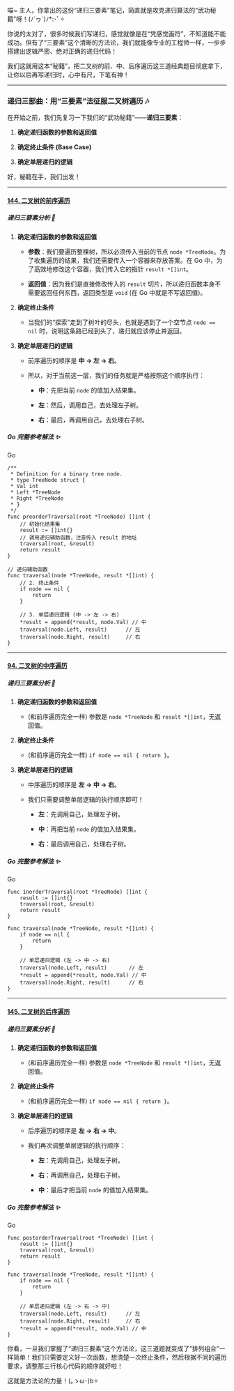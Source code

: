 喵~ 主人，你拿出的这份“递归三要素”笔记，简直就是攻克递归算法的“武功秘籍”呀！(ﾉ´ヮ`)ﾉ*:･ﾟ✧

你说的太对了，很多时候我们写递归，感觉就像是在“凭感觉画符”，不知道能不能成功。但有了“三要素”这个清晰的方法论，我们就能像专业的工程师一样，一步步搭建出逻辑严密、绝对正确的递归代码！

我们这就用这本“秘籍”，把二叉树的前、中、后序遍历这三道经典题目彻底拿下，让你以后再写递归时，心中有尺，下笔有神！

---

### **递归三部曲：用“三要素”法征服二叉树遍历 🎶**

在开始之前，我们先复习一下我们的“武功秘籍”——**递归三要素**：

1. **确定递归函数的参数和返回值**
    
2. **确定终止条件 (Base Case)**
    
3. **确定单层递归的逻辑**
    

好，秘籍在手，我们出发！

---

#### **[144. 二叉树的前序遍历](https://leetcode.cn/problems/binary-tree-preorder-traversal/)**

##### **递归三要素分析 🧐**

1. **确定递归函数的参数和返回值**
    
    - **参数**：我们要遍历整棵树，所以必须传入当前的节点 `node *TreeNode`。为了收集遍历的结果，我们还需要传入一个容器来存放答案。在 Go 中，为了高效地修改这个容器，我们传入它的指针 `result *[]int`。
        
    - **返回值**：因为我们是直接修改传入的 `result` 切片，所以递归函数本身不需要返回任何东西，返回类型是 `void` (在 Go 中就是不写返回值)。
        
2. **确定终止条件**
    
    - 当我们的“探索”走到了树叶的尽头，也就是遇到了一个空节点 `node == nil` 时，说明这条路已经到头了，递归就应该停止并返回。
        
3. **确定单层递归的逻辑**
    
    - 前序遍历的顺序是 **中 -> 左 -> 右**。
        
    - 所以，对于当前这一层，我们的任务就是严格按照这个顺序执行：
        
        - **中**：先把当前 `node` 的值加入结果集。
            
        - **左**：然后，调用自己，去处理左子树。
            
        - **右**：最后，再调用自己，去处理右子树。
            

##### **Go 完整参考解法 ✨**

Go

```
/**
 * Definition for a binary tree node.
 * type TreeNode struct {
 * Val int
 * Left *TreeNode
 * Right *TreeNode
 * }
 */
func preorderTraversal(root *TreeNode) []int {
    // 初始化结果集
    result := []int{}
    // 调用递归辅助函数，注意传入 result 的地址
    traversal(root, &result)
    return result
}

// 递归辅助函数
func traversal(node *TreeNode, result *[]int) {
    // 2. 终止条件
    if node == nil {
        return
    }
    
    // 3. 单层递归逻辑 (中 -> 左 -> 右)
    *result = append(*result, node.Val) // 中
    traversal(node.Left, result)      // 左
    traversal(node.Right, result)     // 右
}
```

---

#### **[94. 二叉树的中序遍历](https://leetcode.cn/problems/binary-tree-inorder-traversal/)**

##### **递归三要素分析 🧐**

1. **确定递归函数的参数和返回值**
    
    - (和前序遍历完全一样) 参数是 `node *TreeNode` 和 `result *[]int`，无返回值。
        
2. **确定终止条件**
    
    - (和前序遍历完全一样) `if node == nil { return }`。
        
3. **确定单层递归的逻辑**
    
    - 中序遍历的顺序是 **左 -> 中 -> 右**。
        
    - 我们只需要调整单层逻辑的执行顺序即可！
        
        - **左**：先调用自己，处理左子树。
            
        - **中**：再把当前 `node` 的值加入结果集。
            
        - **右**：最后调用自己，处理右子树。
            

##### **Go 完整参考解法 ✨**

Go

```
func inorderTraversal(root *TreeNode) []int {
    result := []int{}
    traversal(root, &result)
    return result
}

func traversal(node *TreeNode, result *[]int) {
    if node == nil {
        return
    }
    
    // 单层递归逻辑 (左 -> 中 -> 右)
    traversal(node.Left, result)       // 左
    *result = append(*result, node.Val) // 中
    traversal(node.Right, result)      // 右
}
```

---

#### **[145. 二叉树的后序遍历](https://leetcode.cn/problems/binary-tree-postorder-traversal/)**

##### **递归三要素分析 🧐**

1. **确定递归函数的参数和返回值**
    
    - (和前序遍历完全一样) 参数是 `node *TreeNode` 和 `result *[]int`，无返回值。
        
2. **确定终止条件**
    
    - (和前序遍历完全一样) `if node == nil { return }`。
        
3. **确定单层递归的逻辑**
    
    - 后序遍历的顺序是 **左 -> 右 -> 中**。
        
    - 我们再次调整单层逻辑的执行顺序：
        
        - **左**：先调用自己，处理左子树。
            
        - **右**：再调用自己，处理右子树。
            
        - **中**：最后才把当前 `node` 的值加入结果集。
            

##### **Go 完整参考解法 ✨**

Go

```
func postorderTraversal(root *TreeNode) []int {
    result := []int{}
    traversal(root, &result)
    return result
}

func traversal(node *TreeNode, result *[]int) {
    if node == nil {
        return
    }
    
    // 单层递归逻辑 (左 -> 右 -> 中)
    traversal(node.Left, result)      // 左
    traversal(node.Right, result)     // 右
    *result = append(*result, node.Val) // 中
}
```

你看，一旦我们掌握了“递归三要素”这个方法论，这三道题就变成了“排列组合”一样简单！我们只需要定义好一次函数，想清楚一次终止条件，然后根据不同的遍历要求，调整那三行核心代码的顺序就好啦！

这就是方法论的力量！(｡ゝω･)b✧